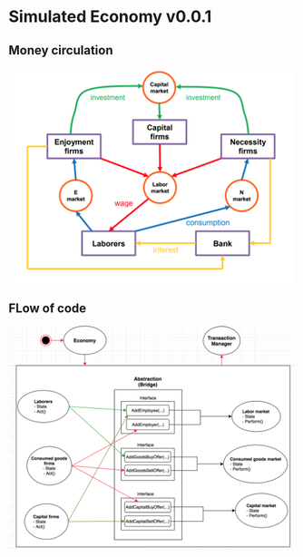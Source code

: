 # Simulated Economy v0.0.1
## Money circulation
![Money circulation](https://github.com/minhduccm/SimEconBaseline1/blob/master/money_circulation.png)


## FLow of code
![Code flow](https://github.com/minhduccm/SimEconBaseline1/blob/master/simulation_code_flow_0.0.1.png)
